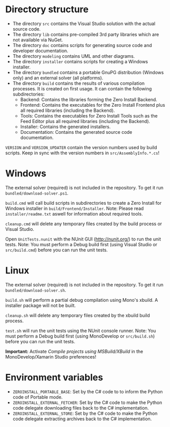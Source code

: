 Directory structure
===================

- The directory `src` contains the Visual Studio solution with the actual source code.
- The directory `lib` contains pre-compiled 3rd party libraries which are not available via NuGet.
- The directory `doc` contains scripts for generating source code and developer documentation.
- The directory `modeling` contains UML and other diagrams.
- The directory `installer` contains scripts for creating a Windows installer.
- The directory `bundled` contains a portable GnuPG distribution (Windows only) and an external solver (all platforms).
- The directory `build` contains the results of various compilation processes. It is created on first usage. It can contain the following subdirectories:
  - Backend: Contains the libraries forming the Zero Install Backend.
  - Frontend: Contains the executables for the Zero Install Frontend plus all required libraries (including the Backend).
  - Tools: Contains the executables for Zero Install Tools such as the Feed Editor plus all required libraries (including the Backend).
  - Installer: Contains the generated installers.
  - Documentation: Contains the generated source code documentation.

`VERSION` and `VERSION_UPDATER` contain the version numbers used by build scripts.
Keep in sync with the version numbers in `src/AssemblyInfo.*.cs`!



Windows
=======

The external solver (required) is not included in the repository. To get it run `bundled/download-solver.ps1`.

`build.cmd` will call build scripts in subdirectories to create a Zero Install for Windows installer in `build/Frontend/Installer`.
Note: Please read `installer/readme.txt` aswell for information about required tools.

`cleanup.cmd` will delete any temporary files created by the build process or Visual Studio.

Open `UnitTests.nunit` with the NUnit GUI (http://nunit.org/) to run the unit tests.
Note: You must perform a Debug build first (using Visual Studio or `src/build.cmd`) before you can run the unit tests.



Linux
=====

The external solver (required) is not included in the repository. To get it run `bundled/download-solver.sh`.

`build.sh` will perform a partial debug compilation using Mono's xbuild. A installer package will not be built.

`cleanup.sh` will delete any temporary files created by the xbuild build process.

`test.sh` will run the unit tests using the NUnit console runner.
Note: You must perform a Debug build first (using MonoDevelop or `src/build.sh`) before you can run the unit tests.

**Important:** Activate *Compile projects using MSBuild/XBuild* in the MonoDevelop/Xamarin Studio preferences!



Environment variables
=====================

- `ZEROINSTALL_PORTABLE_BASE`: Set by the C# code to to inform the Python code of Portable mode.
- `ZEROINSTALL_EXTERNAL_FETCHER`: Set by the C# code to make the Python code delegate downloading files back to the C# implementation.
- `ZEROINSTALL_EXTERNAL_STORE`: Set by the C# code to make the Python code delegate extracting archives back to the C# implementation.
